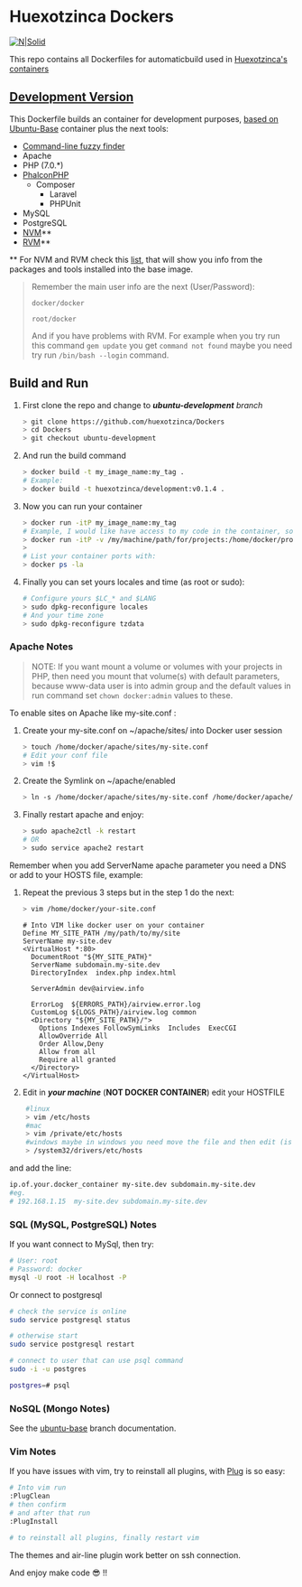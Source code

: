 # Huexotzinca Dockers

[![N|Solid](https://www.docker.com/sites/default/files/legal/small_h.png)](https://www.docker.com/)

This repo contains all Dockerfiles for automaticbuild used in [Huexotzinca's containers](https://hub.docker.com/u/huexotzinca/)


## [Development Version](https://hub.docker.com/r/huexotzinca/development/)

This Dockerfile builds an container for development purposes, [based on Ubuntu-Base](https://github.com/huexotzinca/Dockers/tree/ubuntu-base) container plus the next tools:

- [Command-line fuzzy finder](https://github.com/junegunn/fzf)
- Apache
-	PHP (7.0.*)
  - [PhalconPHP](https://phalconphp.com/de/)
	-	Composer
		-	Laravel
		-	PHPUnit
- MySQL
- PostgreSQL
- [NVM](https://github.com/creationix/nvm)**
- [RVM](https://rvm.io/)**

** For NVM and RVM check this [list](https://github.com/huexotzinca/Dockers/tree/ubuntu-base/ubuntu/base), that will show you info from the packages and tools installed into the base image.

> Remember the main user info are the next (User/Password):
> 
>	`docker/docker`
>
>	`root/docker`
>
> And if you have problems with RVM. For example when you try run this command 
> ``` gem update ``` you get ``` command not found ``` maybe you need try run 
> ``` /bin/bash --login ``` command.


## Build and Run

1. First clone the repo and change to ***ubuntu-development*** *branch*
	```bash
	> git clone https://github.com/huexotzinca/Dockers
	> cd Dockers
	> git checkout ubuntu-development
	```

2. And run the build command
	```bash
	> docker build -t my_image_name:my_tag .
	# Example:
	> docker build -t huexotzinca/development:v0.1.4 .
	```

3. Now you can run your container
	```bash
	> docker run -itP my_image_name:my_tag
	# Example, I would like have access to my code in the container, so you need -v (volume parameter):
	> docker run -itP -v /my/machine/path/for/projects:/home/docker/projects huexotzinca/development:v0.1.4
	> 
	# List your container ports with:
	> docker ps -la
	```

4. Finally you can set yours locales and time (as root or sudo):
	```bash
	# Configure yours $LC_* and $LANG
	> sudo dpkg-reconfigure locales
	# And your time zone
	> sudo dpkg-reconfigure tzdata
	```


### Apache Notes

> NOTE: If you want mount a volume or volumes with your projects in PHP, then need you mount that volume(s) with default parameters, because www-data user is into admin group and the default values in run command set ` chown docker:admin ` values to these.

To enable sites on Apache like my-site.conf :

1. Create your my-site.conf on ~/apache/sites/ into Docker user session
	```bash
	> touch /home/docker/apache/sites/my-site.conf
	# Edit your conf file
	> vim !$
	```

2. Create the Symlink on ~/apache/enabled
	```bash
	> ln -s /home/docker/apache/sites/my-site.conf /home/docker/apache/enabled/my-site.conf
	```

3. Finally restart apache and enjoy:
	```bash
	> sudo apache2ctl -k restart
	# OR
	> sudo service apache2 restart
	```

Remember when you add ServerName apache parameter you need a DNS or add to your HOSTS file, example:

1. Repeat the previous 3 steps but in the step 1 do the next:
	```bash
	> vim /home/docker/your-site.conf
	```
	```config
	# Into VIM like docker user on your container
	Define MY_SITE_PATH /my/path/to/my/site
	ServerName my-site.dev
	<VirtualHost *:80>
	  DocumentRoot "${MY_SITE_PATH}"
	  ServerName subdomain.my-site.dev
	  DirectoryIndex  index.php index.html

	  ServerAdmin dev@airview.info

	  ErrorLog  ${ERRORS_PATH}/airview.error.log
	  CustomLog ${LOGS_PATH}/airview.log common
	  <Directory "${MY_SITE_PATH}/">
	    Options Indexes FollowSymLinks  Includes  ExecCGI
	    AllowOverride All
	    Order Allow,Deny
	    Allow from all
	    Require all granted
	  </Directory>
	</VirtualHost>
	```

2. Edit in ***your machine*** (**NOT DOCKER CONTAINER**) edit your HOSTFILE
```bash
	#linux
	> vim /etc/hosts
	#mac
	> vim /private/etc/hosts
	#windows maybe in windows you need move the file and then edit (is allowed) next you can overwrite the file.
	> /system32/drivers/etc/hosts
```
and add the line:
```bash
ip.of.your.docker_container	my-site.dev subdomain.my-site.dev
#eg. 
# 192.168.1.15	my-site.dev	subdomain.my-site.dev
```


### SQL (MySQL, PostgreSQL) Notes

If you want connect to MySql, then try:

```bash
# User: root
# Password: docker
mysql -U root -H localhost -P
```

Or connect to postgresql
```bash
# check the service is online
sudo service postgresql status

# otherwise start
sudo service postgresql restart

# connect to user that can use psql command
sudo -i -u postgres

postgres=# psql
```


### NoSQL (Mongo Notes)
See the [ubuntu-base](https://github.com/huexotzinca/Dockers/tree/ubuntu-base/ubuntu/base) branch documentation.


### Vim Notes

If you have issues with vim, try to reinstall all plugins, with [Plug](https://github.com/junegunn/vim-plug) is so easy:
```bash
# Into vim run
:PlugClean
# then confirm
# and after that run
:PlugInstall

# to reinstall all plugins, finally restart vim
```

The themes and air-line plugin work better on ssh connection.


And enjoy make code :sunglasses: !!
